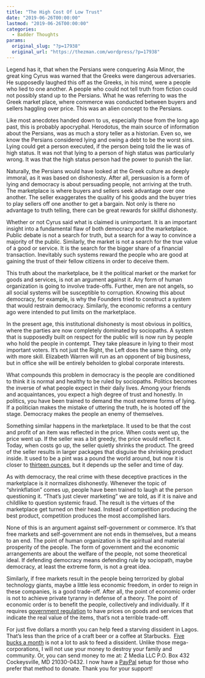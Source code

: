 ```yaml
---
title: "The High Cost Of Low Trust"
date: "2019-06-26T00:00:00"
lastmod: "2019-06-26T00:00:00"
categories:
  - Badder Thoughts
params:
  original_slug: "?p=17938"
  original_url: "https://thezman.com/wordpress/?p=17938"
---
```


Legend has it, that when the Persians were conquering Asia Minor, the
great king Cyrus was warned that the Greeks were dangerous adversaries.
He supposedly laughed this off as the Greeks, in his mind, were a people
who lied to one another. A people who could not tell truth from fiction
could not possibly stand up to the Persians. What he was referring to
was the Greek market place, where commerce was conducted between buyers
and sellers haggling over price. This was an alien concept to the
Persians.

Like most anecdotes handed down to us, especially those from the long
ago past, this is probably apocryphal. Herodotus, the main source of
information about the Persians, was as much a story teller as a
historian. Even so, we know the Persians considered lying and owing a
debt to be the worst sins. Lying could get a person executed, if the
person being told the lie was of high status. It was not that lying to a
person of high status was particularly wrong. It was that the high
status person had the power to punish the liar.

Naturally, the Persians would have looked at the Greek culture as deeply
immoral, as it was based on dishonesty. After all, persuasion is a form
of lying and democracy is about persuading people, not arriving at the
truth. The marketplace is where buyers and sellers seek advantage over
one another. The seller exaggerates the quality of his goods and the
buyer tries to play sellers off one another to get a bargain. Not only
is there no advantage to truth telling, there can be great rewards for
skillful dishonesty.

Whether or not Cyrus said what is claimed is unimportant. It is an
important insight into a fundamental flaw of both democracy and the
marketplace. Public debate is not a search for truth, but a search for a
way to convince a majority of the public. Similarly, the market is not a
search for the true value of a good or service. It is the search for the
bigger share of a financial transaction. Inevitably such systems reward
the people who are good at gaining the trust of their fellow citizens in
order to deceive them.

This truth about the marketplace, be it the political market or the
market for goods and services, is not an argument against it. Any form
of human organization is going to involve trade-offs. Further, men are
not angels, so all social systems will be susceptible to
corruption. Knowing this about democracy, for example, is why the
Founders tried to construct a system that would restrain democracy.
Similarly, the economic reforms a century ago were intended to put
limits on the marketplace.

In the present age, this institutional dishonesty is most obvious in
politics, where the parties are now completely dominated by sociopaths.
A system that is supposedly built on respect for the public will is now
run by people who hold the people in contempt. They take pleasure in
lying to their most important voters. It’s not just the Right, the Left
does the same thing, only with more skill. Elizabeth Warren will run as
an opponent of big business, but in office she will be entirely beholden
to global corporate interests.

What compounds this problem in democracy is the people are conditioned
to think it is normal and healthy to be ruled by sociopaths. Politics
becomes the inverse of what people expect in their daily lives. Among
your friends and acquaintances, you expect a high degree of trust and
honestly. In politics, you have been trained to demand the most extreme
forms of lying. If a politician makes the mistake of uttering the truth,
he is hooted off the stage. Democracy makes the people an enemy of
themselves.

Something similar happens in the marketplace. It used to be that the
cost and profit of an item was reflected in the price. When costs went
up, the price went up. If the seller was a bit greedy, the price would
reflect it. Today, when costs go up, the seller quietly shrinks the
product. The greed of the seller results in larger packages that
disguise the shrinking product inside. It used to be a pint was a pound
the world around, but now it is closer to
<a href="http://digg.com/video/applebees-large-beer"
rel="noopener noreferrer" target="_blank">thirteen ounces</a>, but it
depends up the seller and time of day.

As with democracy, the real crime with these deceptive practices in the
marketplace is it normalizes dishonestly. Whenever the topic of
“shrinkflation” comes up, people have been trained to laugh at the
person questioning it. “That’s just clever marketing” we are told, as if
it is naive and childlike to question systemic fraud. The result is the
virtues of the marketplace get turned on their head. Instead of
competition producing the best product, competition produces the most
accomplished liars.

None of this is an argument against self-government or commerce. It’s
that free markets and self-government are not ends in themselves, but a
means to an end. The point of human organization is the spiritual and
material prosperity of the people. The form of government and the
economic arrangements are about the welfare of the people, not some
theoretical ideal. If defending democracy means defending rule by
sociopath, maybe democracy, at least the extreme form, is not a great
idea.

Similarly, if free markets result in the people being terrorized by
global technology giants, maybe a little less economic freedom, in order
to reign in these companies, is a good trade-off. After all, the point
of economic order is not to achieve private tyranny in defense of a
theory. The point of economic order is to benefit the people,
collectively and individually. If it requires <a
href="https://www.nytimes.com/2019/06/24/upshot/health-care-price-transparency-trump.html"
rel="noopener noreferrer" target="_blank">government regulation</a> to
have prices on goods and services that indicate the real value of the
items, that’s not a terrible trade-off.

For just five dollars a month you can help feed a starving dissident in
Lagos. That’s less than the price of a craft beer or a coffee at
Starbucks.  <a href="https://www.subscribestar.com/the-z-blog"
rel="noopener noreferrer">Five bucks a month</a> is not a lot to ask to
feed a dissident. Unlike those mega-corporations, I will not use your
money to destroy your family and community. Or, you can send money to me
at: Z Media LLC P.O. Box 432 Cockeysville, MD 21030-0432. I now have
a <a
href="https://www.paypal.com/cgi-bin/webscr?cmd=_s-xclick&amp;hosted_button_id=UDAS2Q8JYA6CN&amp;source=url"
rel="noopener noreferrer">PayPal</a> setup for those who prefer that
method to donate. Thank you for your support!
